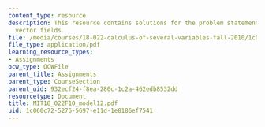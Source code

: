 ```yaml
---
content_type: resource
description: This resource contains solutions for the problem statements related to
  vector fields.
file: /media/courses/18-022-calculus-of-several-variables-fall-2010/1c060c7252765697e11d1e8186ef7541_MIT18_022F10_model12.pdf
file_type: application/pdf
learning_resource_types:
- Assignments
ocw_type: OCWFile
parent_title: Assignments
parent_type: CourseSection
parent_uid: 932ecf24-f8ea-280c-1c2a-462edb8532dd
resourcetype: Document
title: MIT18_022F10_model12.pdf
uid: 1c060c72-5276-5697-e11d-1e8186ef7541
---
```

